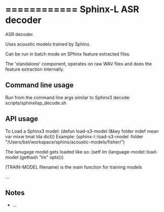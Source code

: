 ============
Sphinx-L ASR decoder
============


ASR decoder.

Uses acoustic models trained by Sphinx.

Can be run in batch mode on SPhinx feature extracted files.

The 'standalone' component, operates on raw WAV files and does the feature extraction internally.


Command line usage
------------------

Run from the command line args similar to Sphinx3 decode:
scripts/sphinxlisp_decode.sh


API usage
---------

To Load a Sphinx3 model:
(defun load-s3-model (&key folder mdef mean var mixw tmat lda dict))
Example:
(sphinx-l::load-s3-model :folder "/Users/bel/workspace/sphinx/acoustic-models/fisher/")

The lanugage model gets loaded like so:
(setf *lm* (language-model::load-model (gethash "lm" opts)))


(TRAIN-MODEL filename)
is the main function for training models

...

Notes
-----

 * ...




